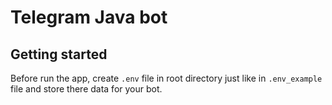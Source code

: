 # Telegram Java bot

## Getting started

Before run the app, create `.env` file in root directory just like in `.env_example` file and store there data for your bot.

